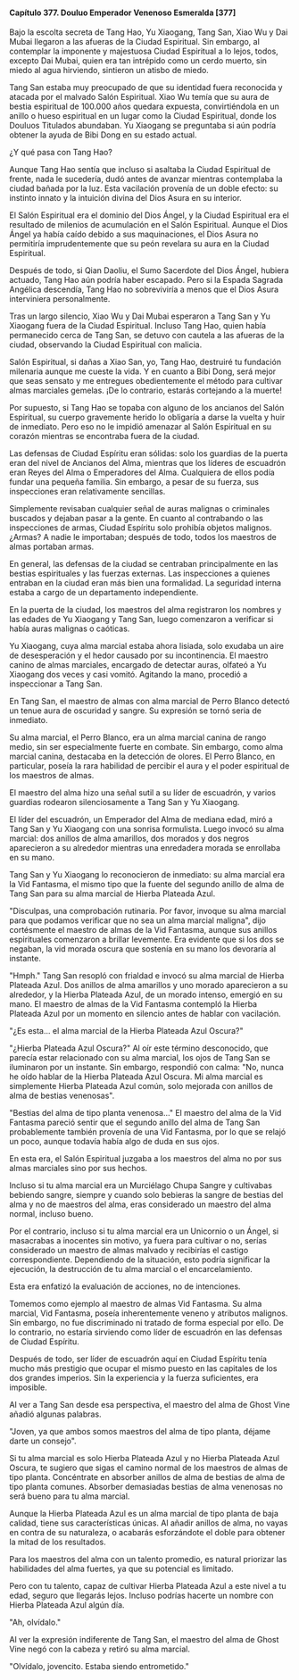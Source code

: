 
#### Capítulo 377. Douluo Emperador Venenoso Esmeralda [377]


Bajo la escolta secreta de Tang Hao, Yu Xiaogang, Tang San, Xiao Wu y Dai Mubai llegaron a las afueras de la Ciudad Espiritual. Sin embargo, al contemplar la imponente y majestuosa Ciudad Espiritual a lo lejos, todos, excepto Dai Mubai, quien era tan intrépido como un cerdo muerto, sin miedo al agua hirviendo, sintieron un atisbo de miedo.

Tang San estaba muy preocupado de que su identidad fuera reconocida y atacada por el malvado Salón Espiritual. Xiao Wu temía que su aura de bestia espiritual de 100.000 años quedara expuesta, convirtiéndola en un anillo o hueso espiritual en un lugar como la Ciudad Espiritual, donde los Douluos Titulados abundaban. Yu Xiaogang se preguntaba si aún podría obtener la ayuda de Bibi Dong en su estado actual.

¿Y qué pasa con Tang Hao?

Aunque Tang Hao sentía que incluso si asaltaba la Ciudad Espiritual de frente, nada le sucedería, dudó antes de avanzar mientras contemplaba la ciudad bañada por la luz. Esta vacilación provenía de un doble efecto: su instinto innato y la intuición divina del Dios Asura en su interior.

El Salón Espiritual era el dominio del Dios Ángel, y la Ciudad Espiritual era el resultado de milenios de acumulación en el Salón Espiritual. Aunque el Dios Ángel ya había caído debido a sus maquinaciones, el Dios Asura no permitiría imprudentemente que su peón revelara su aura en la Ciudad Espiritual.

Después de todo, si Qian Daoliu, el Sumo Sacerdote del Dios Ángel, hubiera actuado, Tang Hao aún podría haber escapado. Pero si la Espada Sagrada Angélica descendía, Tang Hao no sobreviviría a menos que el Dios Asura interviniera personalmente.

Tras un largo silencio, Xiao Wu y Dai Mubai esperaron a Tang San y Yu Xiaogang fuera de la Ciudad Espiritual. Incluso Tang Hao, quien había permanecido cerca de Tang San, se detuvo con cautela a las afueras de la ciudad, observando la Ciudad Espiritual con malicia.

Salón Espiritual, si dañas a Xiao San, yo, Tang Hao, destruiré tu fundación milenaria aunque me cueste la vida. Y en cuanto a Bibi Dong, será mejor que seas sensato y me entregues obedientemente el método para cultivar almas marciales gemelas. ¡De lo contrario, estarás cortejando a la muerte!

Por supuesto, si Tang Hao se topaba con alguno de los ancianos del Salón Espiritual, su cuerpo gravemente herido lo obligaría a darse la vuelta y huir de inmediato. Pero eso no le impidió amenazar al Salón Espiritual en su corazón mientras se encontraba fuera de la ciudad.

Las defensas de Ciudad Espíritu eran sólidas: solo los guardias de la puerta eran del nivel de Ancianos del Alma, mientras que los líderes de escuadrón eran Reyes del Alma o Emperadores del Alma. Cualquiera de ellos podía fundar una pequeña familia. Sin embargo, a pesar de su fuerza, sus inspecciones eran relativamente sencillas.

Simplemente revisaban cualquier señal de auras malignas o criminales buscados y dejaban pasar a la gente. En cuanto al contrabando o las inspecciones de armas, Ciudad Espíritu solo prohibía objetos malignos. ¿Armas? A nadie le importaban; después de todo, todos los maestros de almas portaban armas.

En general, las defensas de la ciudad se centraban principalmente en las bestias espirituales y las fuerzas externas. Las inspecciones a quienes entraban en la ciudad eran más bien una formalidad. La seguridad interna estaba a cargo de un departamento independiente.

En la puerta de la ciudad, los maestros del alma registraron los nombres y las edades de Yu Xiaogang y Tang San, luego comenzaron a verificar si había auras malignas o caóticas.

Yu Xiaogang, cuya alma marcial estaba ahora lisiada, solo exudaba un aire de desesperación y el hedor causado por su incontinencia. El maestro canino de almas marciales, encargado de detectar auras, olfateó a Yu Xiaogang dos veces y casi vomitó. Agitando la mano, procedió a inspeccionar a Tang San.

En Tang San, el maestro de almas con alma marcial de Perro Blanco detectó un tenue aura de oscuridad y sangre. Su expresión se tornó seria de inmediato.

Su alma marcial, el Perro Blanco, era un alma marcial canina de rango medio, sin ser especialmente fuerte en combate. Sin embargo, como alma marcial canina, destacaba en la detección de olores. El Perro Blanco, en particular, poseía la rara habilidad de percibir el aura y el poder espiritual de los maestros de almas.

El maestro del alma hizo una señal sutil a su líder de escuadrón, y varios guardias rodearon silenciosamente a Tang San y Yu Xiaogang.

El líder del escuadrón, un Emperador del Alma de mediana edad, miró a Tang San y Yu Xiaogang con una sonrisa formulista. Luego invocó su alma marcial: dos anillos de alma amarillos, dos morados y dos negros aparecieron a su alrededor mientras una enredadera morada se enrollaba en su mano.

Tang San y Yu Xiaogang lo reconocieron de inmediato: su alma marcial era la Vid Fantasma, el mismo tipo que la fuente del segundo anillo de alma de Tang San para su alma marcial de Hierba Plateada Azul.

"Disculpas, una comprobación rutinaria. Por favor, invoque su alma marcial para que podamos verificar que no sea un alma marcial maligna", dijo cortésmente el maestro de almas de la Vid Fantasma, aunque sus anillos espirituales comenzaron a brillar levemente. Era evidente que si los dos se negaban, la vid morada oscura que sostenía en su mano los devoraría al instante.

"Hmph." Tang San resopló con frialdad e invocó su alma marcial de Hierba Plateada Azul. Dos anillos de alma amarillos y uno morado aparecieron a su alrededor, y la Hierba Plateada Azul, de un morado intenso, emergió en su mano. El maestro de almas de la Vid Fantasma contempló la Hierba Plateada Azul por un momento en silencio antes de hablar con vacilación.

"¿Es esta... el alma marcial de la Hierba Plateada Azul Oscura?"

"¿Hierba Plateada Azul Oscura?" Al oír este término desconocido, que parecía estar relacionado con su alma marcial, los ojos de Tang San se iluminaron por un instante. Sin embargo, respondió con calma: "No, nunca he oído hablar de la Hierba Plateada Azul Oscura. Mi alma marcial es simplemente Hierba Plateada Azul común, solo mejorada con anillos de alma de bestias venenosas".

"Bestias del alma de tipo planta venenosa..." El maestro del alma de la Vid Fantasma pareció sentir que el segundo anillo del alma de Tang San probablemente también provenía de una Vid Fantasma, por lo que se relajó un poco, aunque todavía había algo de duda en sus ojos.

En esta era, el Salón Espiritual juzgaba a los maestros del alma no por sus almas marciales sino por sus hechos.

Incluso si tu alma marcial era un Murciélago Chupa Sangre y cultivabas bebiendo sangre, siempre y cuando solo bebieras la sangre de bestias del alma y no de maestros del alma, eras considerado un maestro del alma normal, incluso bueno.

Por el contrario, incluso si tu alma marcial era un Unicornio o un Ángel, si masacrabas a inocentes sin motivo, ya fuera para cultivar o no, serías considerado un maestro de almas malvado y recibirías el castigo correspondiente. Dependiendo de la situación, esto podría significar la ejecución, la destrucción de tu alma marcial o el encarcelamiento.

Esta era enfatizó la evaluación de acciones, no de intenciones.

Tomemos como ejemplo al maestro de almas Vid Fantasma. Su alma marcial, Vid Fantasma, poseía inherentemente veneno y atributos malignos. Sin embargo, no fue discriminado ni tratado de forma especial por ello. De lo contrario, no estaría sirviendo como líder de escuadrón en las defensas de Ciudad Espíritu.

Después de todo, ser líder de escuadrón aquí en Ciudad Espíritu tenía mucho más prestigio que ocupar el mismo puesto en las capitales de los dos grandes imperios. Sin la experiencia y la fuerza suficientes, era imposible.

Al ver a Tang San desde esa perspectiva, el maestro del alma de Ghost Vine añadió algunas palabras.

"Joven, ya que ambos somos maestros del alma de tipo planta, déjame darte un consejo".

Si tu alma marcial es solo Hierba Plateada Azul y no Hierba Plateada Azul Oscura, te sugiero que sigas el camino normal de los maestros de almas de tipo planta. Concéntrate en absorber anillos de alma de bestias de alma de tipo planta comunes. Absorber demasiadas bestias de alma venenosas no será bueno para tu alma marcial.

Aunque la Hierba Plateada Azul es un alma marcial de tipo planta de baja calidad, tiene sus características únicas. Al añadir anillos de alma, no vayas en contra de su naturaleza, o acabarás esforzándote el doble para obtener la mitad de los resultados.

Para los maestros del alma con un talento promedio, es natural priorizar las habilidades del alma fuertes, ya que su potencial es limitado.

Pero con tu talento, capaz de cultivar Hierba Plateada Azul a este nivel a tu edad, seguro que llegarás lejos. Incluso podrías hacerte un nombre con Hierba Plateada Azul algún día.

"Ah, olvídalo."

Al ver la expresión indiferente de Tang San, el maestro del alma de Ghost Vine negó con la cabeza y retiró su alma marcial.

"Olvídalo, jovencito. Estaba siendo entrometido."